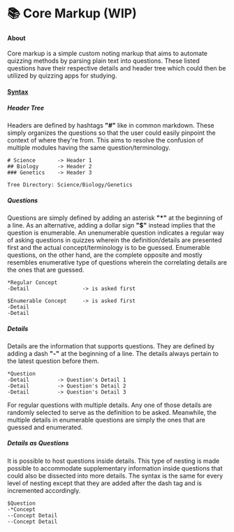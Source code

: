 # 📚 Core Markup (WIP)

#### About

Core markup is a simple custom noting markup that aims to automate quizzing methods by parsing plain text into questions. These listed questions have their respective details and header tree which could then be utilized by quizzing apps for studying.

#### <u>Syntax</u>

##### Header Tree

Headers are defined by hashtags **"#"** like in common markdown. These simply organizes the questions so that the user could easily pinpoint the context of where they're from. This aims to resolve the confusion of multiple modules having the same question/terminology.

```
# Science       -> Header 1
## Biology      -> Header 2
### Genetics	-> Header 3

Tree Directory: Science/Biology/Genetics
```

##### Questions

Questions are simply defined by adding an asterisk **"*"** at the beginning of a line. As an alternative, adding a dollar sign **"$"** instead implies that the question is enumerable. An unenumerable question indicates a regular way of asking questions in quizzes wherein the definition/details are presented first and the actual concept/terminology is to be guessed. Enumerable questions, on the other hand, are the complete opposite and mostly resembles enumerative type of questions wherein the correlating details are the ones that are guessed.

```
*Regular Concept
-Detail                 -> is asked first

$Enumerable Concept     -> is asked first
-Detail
-Detail
```

##### Details

Details are the information that supports questions. They are defined by adding a dash **"-"** at the beginning of a line. The details always pertain to the latest question before them. 

```
*Question
-Detail			-> Question's Detail 1
-Detail			-> Question's Detail 2
-Detail			-> Question's Detail 3
```

For regular questions with multiple details. Any one of those details are randomly selected to serve as the definition to be asked. Meanwhile, the multiple details in enumerable questions are simply the ones that are guessed and enumerated. 

##### Details as Questions

It is possible to host questions inside details. This type of nesting is made possible to accommodate supplementary information inside questions that could also be dissected into more details. The syntax is the same for every level of nesting except that they are added after the dash tag and is incremented accordingly.

```
$Question
-*Concept
--Concept Detail
--Concept Detail
```
